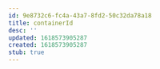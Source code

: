 ```yaml
---
id: 9e8732c6-fc4a-43a7-8fd2-50c32da78a18
title: containerId
desc: ''
updated: 1618573905287
created: 1618573905287
stub: true
---
```


